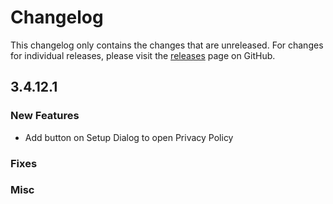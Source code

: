 # Changelog

This changelog only contains the changes that are unreleased. For changes for individual releases, please visit the
[releases](https://github.com/ATLauncher/ATLauncher/releases) page on GitHub.

## 3.4.12.1

### New Features
- Add button on Setup Dialog to open Privacy Policy

### Fixes

### Misc
